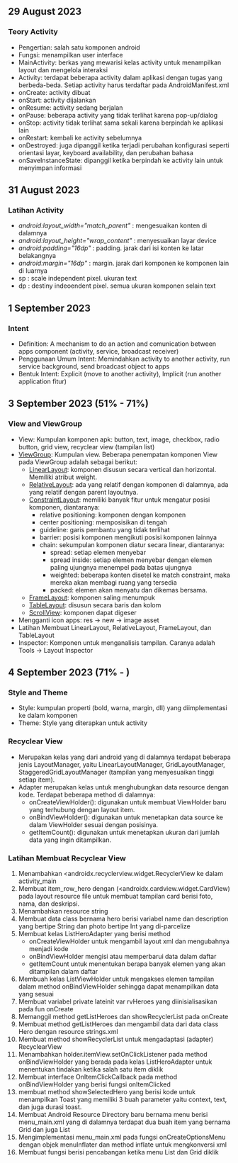 ## 29 August 2023
### **Teory Activity**
- Pengertian: salah satu komponen android
- Fungsi: menampilkan user interface
- MainActivity: berkas yang mewarisi kelas activity untuk menampilkan layout dan mengelola interaksi
- Activity: terdapat beberapa activity dalam aplikasi dengan tugas yang berbeda-beda. Setiap activity harus terdaftar pada AndroidManifest.xml
- onCreate: activity dibuat
- onStart: activity dijalankan
- onResume: activity sedang berjalan
- onPause: beberapa activity yang tidak terlihat karena pop-up/dialog
- onStop: activity tidak terlihat sama sekali karena berpindah ke aplikasi lain
- onRestart: kembali ke activity sebelumnya
- onDestroyed: juga dipanggil ketika terjadi perubahan konfigurasi seperti orientasi layar, keyboard availability, dan perubahan bahasa
- onSaveInstanceState: dipanggil ketika berpindah ke activity lain untuk menyimpan informasi

## 31 August 2023
### **Latihan Activity**
- *android:layout_width="match_parent"* : mengesuaikan konten di dalamnya
- *android:layout_height="wrap_content"* : menyesuaikan layar device
- *android:padding="16dp"* : padding. jarak dari isi konten ke latar belakangnya
- *android:margin="16dp"* : margin. jarak dari komponen ke komponen lain di luarnya
- sp : scale independent pixel. ukuran text
- dp : destiny indeoendent pixel. semua ukuran komponen selain text

## 1 September 2023
### **Intent**
- Definition: A mechanism to do an action and comunication between apps component (activity, service, broadcast receiver)
- Penggunaan Umum Intent: Memindahkan activity to another activity, run service background, send broadcast object to apps
- Bentuk Intent: Explicit (move to another activity), Implicit (run another application fitur)

## 3 September 2023 (51% - 71%)
### **View and ViewGroup**
- View: Kumpulan komponen apk: button, text, image, checkbox, radio button, grid view, recyclear view (tampilan list)
- [ViewGroup](https://developer.android.com/develop/ui/views/layout/declaring-layout): Kumpulan view. Beberapa penempatan komponen View pada ViewGroup adalah sebagai berikut:
  - [LinearLayout](https://developer.android.com/develop/ui/views/layout/linear): komponen disusun secara vertical dan horizontal. Memiliki atribut weight.
  - [RelativeLayout](https://developer.android.com/develop/ui/views/layout/linear): ada yang relatif dengan komponen di dalamnya, ada yang relatif dengan parent layoutnya.
  -  [ConstraintLayout](https://developer.android.com/develop/ui/views/layout/constraint-layout):  memiliki banyak fitur untuk mengatur posisi komponen, diantaranya:
      - relative positioning: komponen dengan komponen
      - center positioning: memposisikan di tengah
      - guideline: garis pembantu yang tidak terlihat
      - barrier: posisi komponen mengikuti posisi komponen lainnya
      - chain: sekumpulan komponen diatur secara linear, diantaranya:
        - spread: setiap elemen menyebar
        - spread inside: setiap elemen menyebar dengan elemen paling ujungnya menempel pada batas ujungnya
        - weighted: beberapa konten disetel ke match constraint, maka mereka akan membagi ruang yang tersedia
        - packed: elemen akan menyatu dan dikemas bersama.
   - [FrameLayout](https://developer.android.com/reference/android/widget/FrameLayout.html): komponen saling menumpuk
   - [TableLayout](https://developer.android.com/guide/topics/ui/layout/grid.html): disusun secara baris dan kolom
   - [ScrollView](https://developer.android.com/reference/android/widget/ScrollView.html): komponen dapat digeser
- Mengganti icon apps: res -> new -> image asset
- Latihan Membuat LinearLayout, RelativeLayout, FrameLayout, dan TableLayout
- Inspector: Komponen untuk menganalisis tampilan. Caranya adalah Tools -> Layout Inspector

## 4 September 2023 (71% - )
### **Style and Theme**
- Style: kumpulan properti (bold, warna, margin, dll) yang diimplementasi ke dalam komponen
- Theme: Style yang diterapkan untuk activity

### **Recyclear View**
- Merupakan kelas yang dari android yang di dalamnya terdapat beberapa jenis LayoutManager, yaitu LinearLayoutManager, GridLayoutManager, StaggeredGridLayoutManager (tampilan yang menyesuaikan tinggi setiap item).
- Adapter merupakan kelas untuk menghubungkan data resource dengan kode. Terdapat beberapa method di dalamnya:
  - onCreateViewHolder(): digunakan untuk membuat ViewHolder baru yang terhubung dengan layout item.
  - onBindViewHolder(): digunakan untuk menetapkan data source ke dalam ViewHolder sesuai dengan posisinya.
  - getItemCount(): digunakan untuk menetapkan ukuran dari jumlah data yang ingin ditampilkan.

### **Latihan Membuat Recyclear View**
1. Menambahkan <androidx.recyclerview.widget.RecyclerView ke dalam activity_main
2. Membuat item_row_hero dengan (<androidx.cardview.widget.CardView) pada layout resource file untuk membuat tampilan card berisi foto, nama, dan deskripsi.
3. Menambahkan resource string
4. Membuat data class bernama hero berisi variabel name dan description yang bertipe String dan photo bertipe Int yang di-parcelize
5. Membuat kelas ListHeroAdapter yang berisi method
   - onCreateViewHolder untuk mengambil layout xml dan mengubahnya menjadi kode
   - onBindViewHolder mengisi atau memperbarui data dalam daftar
   - getItemCount untuk menentukan berapa banyak elemen yang akan ditampilan dalam daftar
6. Membuah kelas ListViewHolder untuk mengakses elemen tampilan dalam method onBindViewHolder sehingga dapat menampilkan data yang sesuai
7. Membuat variabel private lateinit var rvHeroes yang diinisialisasikan pada fun onCreate
8. Memanggil method getListHeroes dan showRecyclerList pada onCreate
9. Membuat method getListHeroes dan mengambil data dari data class Hero dengan resource strings.xml
10. Membuat method showRecyclerList untuk mengadaptasi (adapter) RecyclearView
11. Menambahkan holder.itemView.setOnClickListener pada method onBindViewHolder yang berada pada kelas ListHeroAdapter untuk menentukan tindakan ketika salah satu item diklik
12. Membuat interface OnItemClickCallback pada method onBindViewHolder yang berisi fungsi onItemClicked
13. membuat method showSelectedHero yang berisi kode untuk menampilkan Toast yang memiliki 3 buah parameter yaitu context, text, dan juga durasi toast.
14. Membuat Android Resource Directory baru bernama menu berisi menu_main.xml yang di dalamnya terdapat dua buah item yang bernama Grid dan juga List
15. Mengimplementasi menu_main.xml pada fungsi onCreateOptionsMenu dengan objek menuInflater dan method inflate untuk mengkonversi xml
16. Membuat fungsi berisi pencabangan ketika menu List dan Grid diklik











